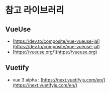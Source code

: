 # 참고 라이브러리

## VueUse

* [https://dev.to/composite/vue-vueuse-jal](https://dev.to/composite/vue-vueuse-jal)
* [https://vueuse.org/](https://vueuse.org)

## Vuetify

* vue 3 alpha : [https://next.vuetifyjs.com/en/](https://next.vuetifyjs.com/en/)

